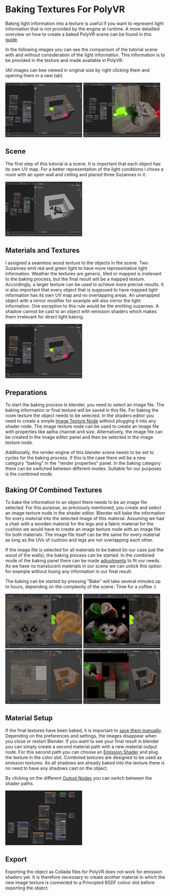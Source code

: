 # Baking Textures For PolyVR

Baking light information into a texture is useful if you want to represent light information that is not provided by the engine at runtime. A more detailled overview on how to create a baked PolyVR scene can be found in this [guide](GUIDE.md).

In the following images you can see the comparison of the tutorial scene with and without consideration of the light information. This information is to be provided in the texture and made available in PolyVR.

(All images can bee viewed in original size by right clicking them and opening them in a new tab)

<img src="img/baking_tutorial_mat_setup.png" width="48%">
<img src="img/baking_tutorial_renderprev_02.png" width="48%">

## Scene

The first step of this tutorial is a scene. It is important that each object has its own UV map. For a better representation of the light conditions i chose a room with an open wall and ceiling and placed three Suzannes in it.

<img src="img/baking_tutorial_scene_setup.png" width="48%">

## Materials and Textures

I assigned a seamless wood texture to the objects in the scene. Two Suzannes emit red and green light to have more representative light information. Weather the textures are generic, tiled or mapped is irrelevant to the baking process, but the final result will be a mapped texture. Accordingly, a larger texture can be used to achieve more precise results.
It is also important that every object that is supposed to have mapped light information has its own UV map and no overlapping areas. An unwrapped object with a mirror modifier for example will also mirror the light information.
One exception to this rule would be the emitting suzannes. A shadow cannot be cast to an object with emission shaders which makes them irrelevant for direct light baking.

<img src="img/baking_tutorial_mat_setup.png" width="48%">

## Preparations

To start the baking process in blender, you need to select an image file. The baking information or final texture will be saved in this file. For baking the room texture the object needs to be selected. In the shaders editor you need to create a simple [Image Texture Node](https://docs.blender.org/manual/en/2.79/render/cycles/nodes/types/textures/image.html) without plugging it into any shader node. The image texture node can be used to create an image file with properties like aplha channel and size. Alternatively, the image file can be created in the image editor panel and then be selected in the image texture node.

Additionally, the render engine of this blender scene needs to be set to cycles for the baking process. If this is the case there will be a new category "baking" in the "render properties" panel. In the baking category there can be switched between different modes. Suitable for our purposes is the combined mode.

## Baking Of Combined Textures

To bake the information to an object there needs to be an image file selected. For this purpose, as previously mentioned, you create and select an image texture node in the shader editor. Blender will bake the information for every material into the selected image of this material. Assuming we had a chair with a wooden material for the legs and a fabric material for the cushion we would have to create an image texture node with an image file for both materials. The image file itself can be the same for every material as long as the UVs of cushion and legs are not overlapping each other.

If the image file is selected for all materials to be baked (in our case just the wood of the walls), the baking process can be started. In the combined mode of the baking panel there can be made [adjustments](https://docs.blender.org/manual/en/2.79/render/cycles/baking.html?highlight=bake%20combined#bake-mode) to fit our needs. As we have no translucent materials in our scene we can untick this option for example without losing any information in our final result.  

The baking can be started by pressing "Bake" will take several minutes up to hours, depending on the complexity of the scene. Time for a coffee :)

<img src="img/baking_tutorial_unbaked_suzanne.png" width="48%">
<img src="img/baking_tutorial_baked_suzanne.png" width="48%">
<img src="img/baking_tutorial_unbaked_walls.png" width="48%">
<img src="img/baking_tutorial_baked_walls.png" width="48%">

## Material Setup

If the final textures have been baked, it is important to [save them manually](https://www.sketchoverflow.com/2020/12/save-image-blender-2-9/). Depending on the preferences and settings, the images disappear when you close or restart Blender. If you want to see your final result in blender you can simply create a second material path with a new material output node. For this second path you can choose an [Emission Shader](https://docs.blender.org/manual/en/2.79/render/cycles/nodes/types/shaders/emission.html?highlight=emission%20shader) and plug the texture in the color slot. Combined textures are designed to be used as emission textures. As all shadows are already baked into the texture there is no need to have any shadows cast on the object.

By clicking on the different [Output Nodes](https://docs.blender.org/manual/en/2.79/render/cycles/nodes/types/output/material.html?highlight=material%20output%20node) you can switch between the shader paths.

<img src="img/baking_tutorial_mats_final.png" width="48%">

## Export

Exporting the object as Collada files for PolyVR does not work for emission shaders yet. It is therefore necessary to create another material in which the new image texture is connected to a Principled BSDF colour slot before exporting the object.

